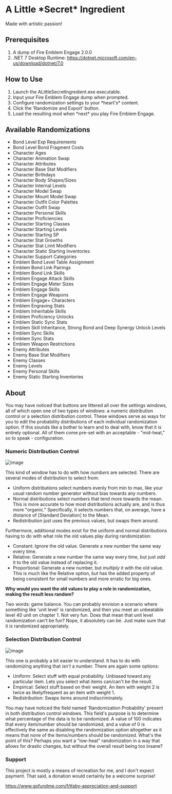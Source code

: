 # A Little \*Secret\* Ingredient
Made with artistic passion!

## Prerequisites
1. A dump of Fire Emblem Engage 2.0.0
2. .NET 7 Desktop Runtime: https://dotnet.microsoft.com/en-us/download/dotnet/7.0

## How to Use
1. Launch the ALittleSecretIngredient.exe executable.
2. Input your Fire Emblem Engage dump when prompted.
3. Configure randomization settings to your \*heart's\* content.
4. Click the 'Randomize and Export' button.
5. Load the resulting mod when \*next\* you play Fire Emblem Engage.

## Available Randomizations
- Bond Level Exp Requirements
- Bond Level Bond Fragment Costs
- Character Ages
- Character Animation Swap
- Character Attributes
- Character Base Stat Modifiers
- Character Birthdays
- Character Body Shapes/Sizes
- Character Internal Levels
- Character Model Swap
- Character Mount Model Swap
- Character Outfit Color Palettes
- Character Outfit Swap
- Character Personal Skills
- Character Proficiencies
- Character Starting Classes
- Character Starting Levels
- Character Starting SP
- Character Stat Growths
- Character Stat Limit Modifiers
- Character Static Starting Inventories
- Character Support Categories
- Emblem Bond Level Table Assignment
- Emblem Bond Link Pairings
- Emblem Bond Link Skills
- Emblem Engage Attack Skills
- Emblem Engage Meter Sizes
- Emblem Engage Skills
- Emblem Engage Weapons
- Emblem Engage+ Characters
- Emblem Engraving Stats
- Emblem Inheritable Skills
- Emblem Proficiency Unlocks
- Emblem Static Sync Stats
- Emblem Skill Inheritance, Strong Bond and Deep Synergy Unlock Levels
- Emblem Sync Skills
- Emblem Sync Stats
- Emblem Weapon Restrictions
- Enemy Attributes
- Enemy Base Stat Modifiers
- Enemy Classes
- Enemy Levels
- Enemy Personal Skills
- Enemy Static Starting Inventories

## About
You may have noticed that buttons are littered all over the settings windows, all of which open one of two types of windows: a numeric distribution control or a selection distribution control. These windows serve as ways for you to edit the probability distributions of each individual randomization option. If this sounds like a bother to learn and to deal with, know that it is entirely optional. All of them come pre-set with an acceptable - "mid-heat," so to speak - configuration.

### Numeric Distribution Control

![image](https://user-images.githubusercontent.com/34029571/236585597-8ccfd93c-5efe-4478-96ad-e964855bc421.png)

This kind of window has to do with how *numbers* are selected. There are several modes of distribution to select from:
- Uniform distributions select numbers evenly from min to max, like your usual random number generator without bias towards any numbers.
- Normal distributions select numbers that tend more towards the mean. This is more accurate to how most distributions actually are, and is thus more "organic." Specifically, it selects numbers that, on average, have a distance of [Standard Deviation] to the Mean.
- Redistribution just uses the previous values, but swaps them around.

Furthermore, additional modes exist for the uniform and normal distributions having to do with what role the old values play during randomization:
- Constant: Ignore the old value. Generate a new number the same way every time.
- Relative: Generate a new number the same way every time, but just *add* it to the old value instead of replacing it.
- Proportional: Generate a new number, but *multiply* it with the old value. This is much like the Relative option, but has the added property of being consistent for small numbers and more erratic for big ones.

**Why would you want the old values to play a role in randomization, making the result less random?**

Two words: game balance. You can probably envision a scenario where something like 'unit level' is randomized, and then you meet an unbeatable level 40 unit on chapter 1. Not very fun. Does that mean that unit level randomization can't be fun? Nope, it absolutely can be. Just make sure that it is randomized appropriately.

### Selection Distribution Control

![image](https://user-images.githubusercontent.com/34029571/236589497-2a7e776d-990e-4c30-8fc4-95d47cc1e9dd.png)

This one is probably a bit easier to understand. It has to do with randomizing anything that *isn't* a number. There are again some options:
- Uniform: Select stuff with equal probability. Unbiased toward any particular item. Lets you select what items can/can't be the result.
- Empirical: Select stuff based on their weight. An item with weight 2 is twice as likely/frequent as an item with weight 1.
- Redistribution: Swaps items around indiscriminately.

You may have noticed the field named 'Randomization Probability' present in both distribution control windows. This field's purpose is to determine what percentage of the data is to be randomized. A value of 100 indicates that every item/number should be randomized, and a value of 0 is effectively the same as disabling the randomization option altogether as it means that none of the items/numbers should be randomized. What's the point of this? Perhaps you want a "low-heat" randomization in a way that allows for drastic changes, but without the overall result being too insane?

### Support
This project is mostly a means of recreation for me, and I don't expect payment. That said, a donation would certainly be a welcome surprise!

https://www.gofundme.com/f/ttsby-appreciation-and-support

